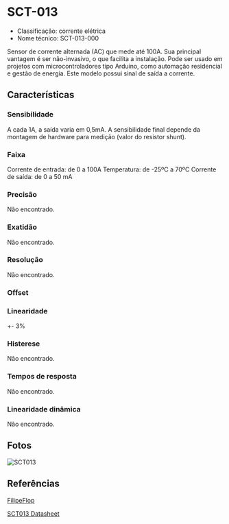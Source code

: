 # SCT-013

- Classificação: corrente elétrica
- Nome técnico: SCT-013-000

Sensor de corrente alternada (AC) que mede até 100A. Sua principal vantagem é ser não-invasivo, o que facilita a instalação.
Pode ser usado em projetos com microcontroladores tipo Arduino, como automação residencial e gestão de energia.
Este modelo possui sinal de saída a corrente.

## Características

### Sensibilidade
A cada 1A, a saída varia em 0,5mA.
A sensibilidade final depende da montagem de hardware para medição (valor do resistor shunt).

### Faixa
Corrente de entrada: de 0 a 100A
Temperatura: de -25ºC a 70ºC
Corrente de saída: de 0 a 50 mA

### Precisão
Não encontrado.

### Exatidão
Não encontrado.

### Resolução
Não encontrado.

### Offset

### Linearidade
+- 3%

### Histerese
Não encontrado.

### Tempos de resposta
Não encontrado.

### Linearidade dinâmica
Não encontrado.

## Fotos

![SCT013](datasheets/imgs/sct013.png)

## Referências

[FilipeFlop](https://www.filipeflop.com/produto/sensor-de-corrente-nao-invasivo-100a-sct-013/)

[SCT013 Datasheet](https://storage.googleapis.com/baudaeletronicadatasheet/SCT-013.pdf)
